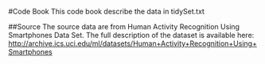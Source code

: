 #Code Book
This code book describe the data in tidySet.txt

##Source 
The source data are from Human Activity Recognition Using Smartphones Data Set. The full description of the dataset is available here: http://archive.ics.uci.edu/ml/datasets/Human+Activity+Recognition+Using+Smartphones
